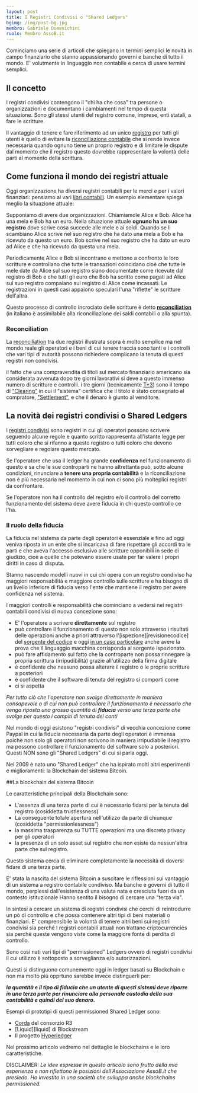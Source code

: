 ```yaml
---
layout: post
title: I Registri Condivisi o "Shared Ledgers"
bgimg: /img/post-bg.jpg
membro: Gabriele Domenichini
ruolo: Membro AssoB.it
---
```

Cominciamo una serie di articoli che spiegano in termini semplici le novità
in campo finanziario che stanno appassionando governi e banche di tutto il mondo.
E' volutmente in linguaggio non contabile e cerca di usare termini semplici.

<!-- more -->

## Il concetto

I registri condivisi contengono il "chi ha che cosa" tra persone o
organizzazioni e documentano i cambiamenti nel tempo di questa situazione.
Sono gli stessi utenti del registro comune, imprese, enti statali, a fare le scritture.

Il vantaggio di tenere e fare riferimento ad un unico [registro][libri contabili] per tutti gli
utenti è quello di evitare la [riconciliazione contabile][reconciliation] che si rende invece
necessaria quando ognuno tiene un proprio registro e di limitare le dispute
dal momento che il registro questo dovrebbe rappresentare la volontà delle 
parti al momento della scrittura.

## Come funziona il mondo dei registri attuale

Oggi organizzazione ha diversi registri contabili per le merci e per i valori
finanziari: pensiamo ai vari [libri contabili][libri contabili].
Un esempio elementare spiega meglio la situazione attuale:

Supponiamo di avere due organizzazioni. Chiamiamole Alice e Bob.
Alice ha una mela e Bob ha un euro. Nella situazione
attuale **ognuno ha un suo registro** dove scrive cosa succede alle mele e ai soldi.
Quando se li scambiano Alice scrive nel suo registro che ha dato una mela
a Bob e ha ricevuto da questo un euro.
Bob scrive  nel suo registro che ha dato un euro ad Alice e che ha ricevuto
da questa una mela.

Periodicamente Alice e Bob si incontrano e mettono a confronto le loro scritture
e controllano che tutte le transazioni coincidano cioè che tutte le mele date da
Alice sul suo registro siano documentate come ricevute dal
registro di Bob e che tutti gli euro che Bob ha scritto come pagati ad Alice
sul suo registro compaiano sul registro di Alice come incassati. Le
registrazioni in questi casi appaiono speculari l'una
"riflette" le scritture dell'altra.

Questo processo di controllo incrociato delle scritture è detto
**[reconciliation]** (in italiano è assimilabile alla riconciliazione 
dei saldi contabili o alla spunta).

### Reconciliation

La [reconciliation] tra due registri illustrata sopra è molto semplice ma
nel mondo reale gli operatori e i beni di cui tenere traccia sono
tanti e i controlli che vari tipi di autorità possono richiedere complicano
la tenuta di questi registri non condivisi.

il fatto che una
compravendita di titoli sul mercato finanziario americano sia considerata
avvenuta dopo tre giorni lavorativi si deve a questo immenso numero di
scritture e controlli. i tre giorni (tecnicamente [T+3][t+3]) sono il tempo 
di ["Clearing"][clearing] in cui il
"sistema" certifica che il titolo è stato consegnato al compratore,
["Settlement"][settlement], e che il denaro è giunto al venditore.

## La novità dei registri condivisi o Shared Ledgers

I [registri condivisi][sharedledgers] sono registri in cui gli operatori possono scrivere
seguendo alcune regole e quanto scritto rappresenta all'istante legge per
tutti coloro che si rifanno a questo registro o tutti coloro che devono
sorvegliare e regolare questo mercato.

Se l'operatore che usa il ledger ha grande **confidenza** nel funzionamento di
questo e sa che le sue controparti ne hanno altrettanta può, sotto alcune
condizioni, rinunciare a **tenere una propria contabilità** e la riconciliazione non
è più necessaria nel momento in cui non ci sono più molteplici registri
da confrontare.

Se l'operatore non ha il controllo del registro e/o il controllo del corretto
funzionamento del sistema deve avere fiducia in chi questo controllo ce l'ha.

### Il ruolo della fiducia

La fiducia nel sistema da parte degli operatori è essenziale e fino ad oggi
veniva riposta in un ente che si incaricava di fare rispettare gli accordi 
tra le parti e che aveva l'accesso esclusivo alle scritture opponibili in 
sede di giudizio, cioè a quelle che potevano essere usate per far valere i 
propri diritti in caso di disputa.

Stanno nascendo modelli nuovi in cui chi opera con un registro condiviso 
ha maggiori responsabilità e maggiore controllo sulle scritture e ha bisogno 
di un livello inferiore di fiducia verso l'ente che mantiene il registro per 
avere confidenza nel sistema.

I maggiori controlli e responsabilità che cominciano a vedersi nei registri 
contabili condivisi di nuova concezione sono:

* E' l'operatore a scrivere **direttamente** sul registro 
* può controllare il funzionamento di questo non solo attraverso i risultati
delle operazioni anche a priori attraverso
l'[ispezione][revisionecodice] del [sorgente del codice][opensource] e oggi 
[in un caso particolare][gitian] anche 
avere la prova che il linguaggio macchina corrisponda al sorgente ispezionato.
* può fare affidamento sul fatto che la controparte non possa rinnegare
la propria scrittura (irripudibilità) grazie all'utilizzo della firma digitale
* è confidente che nessuno possa alterare il registro
o le proprie scritture a posteriori
* è confidente che il software di tenuta del registro si comporti come 
* ci si aspetta

*Per tutto ciò che l'operatore non svolge direttamente in maniera consapevole
o di cui non può controllare il funzionamento
è necessario che venga riposta una grossa quantità di **fiducia**
verso una terza parte che svolge per questo i compiti di tenuta dei conti*

Nel mondo di oggi esistono "registri condivisi" di vecchia concezione come
Paypal in cui la fiducia necessaria da parte degli operatori è immensa poichè
non solo gli operatori non scrivono in maniera irripudiabile il registro ma
possono controllare il funzionamento del
software solo a posteriori.
Questi NON sono gli "Shared Ledgers" di cui si parla oggi.

Nel 2009 è nato uno "Shared Ledger" che ha ispirato molti altri esperimenti e
miglioramenti: la Blockchain del sistema Bitcoin.

##La blockchain del sistema Bitcoin

Le caratteristiche principali della Blockchain sono:

* L'assenza di una terza parte di cui è necessario fidarsi per la tenuta del registro 
(cosiddetta trustlessness)
* La conseguente totale apertura nell'utilizzo da parte di chiunque (cosiddetta "permissionlessness")
* la massima trasparenza su TUTTE operazioni ma una discreta privacy per gli
operatori
* la presenza di un solo asset sul registro che non esiste da nessun'altra parte
che sul registro.

Questo sistema cerca di eliminare completamente la necessità di doversi fidare
di una terza parte.

E' stata la nascita del sistema Bitcoin a suscitare le riflessioni sui vantaggio 
di un sistema a registro contabile condiviso. Ma banche e governi di tutto il mondo, 
perplessi dall'esistenza di una valuta nata e cresciuta fuori da un contesto istituzionale 
Hanno sentito il bisogno di cercare una "terza via".

In sintesi a cercare un sistema di registri condivisi che cerchi di reintrodurre 
un pò di controllo e che possa contenere altri tipi di beni materiali o finanziari.
E' comprensibile la volontà di tenere altri beni sui registri condivisi sia perché 
I registri contabili attuali non trattano criptocurrencies sia perchè queste vengono 
viste come la maggiore fonte di perdita di controllo.

Sono così nati vari tipi di "permissioned" Ledgers ovvero di registri condivisi
il cui utilizzo è sottoposto a sorveglianza e/o autorizzazioni.

Questi si distinguono comunemente oggi in ledger basati su Blockchain e non ma
molto più opprtuno sarebbe invece distinguerli per:

***la quantità e il tipo di fiducia che un utente di questi sistemi
deve riporre in una terza parte per rinunciare alla personale custodia della
sua contabilità e quindi del suo denaro.***

Esempi di prototipi di questi permissioned Shared Ledger sono:

* [Corda][corda] del consorzio R3
* [Liquid][liquid] di Blockstream
* Il progetto [Hyperledger][hyperledger]

Nel prossimo articolo vedremo nel dettaglio le blockchains e le loro
caratteristiche.

DISCLAIMER: *Le idee espresse in questo articolo sono frutto della mia esperienza e 
non riflettono le posizioni dell'Associazione AssoB.it che presiedo.
Ho investito in una società che sviluppa anche blockchains permissioned.*

[corda]: https://gendal.me/2016/04/05/introducing-r3-corda-a-distributed-ledger-designed-for-financial-services/
[sharedledgers]: https://gendal.me/2015/04/27/how-to-explain-the-value-of-replicated-shared-ledgers-from-first-principles/
[hyperledger]: https://www.hyperledger.org/
[t+3]: https://en.wikipedia.org/wiki/T%2B3
[settlement]: https://en.wikipedia.org/wiki/Settlement_(finance)
[clearing]: https://en.wikipedia.org/wiki/Clearing_(finance)
[libri contabili]: https://it.wikipedia.org/wiki/Libro_contabile
[reconciliation]: https://en.wikipedia.org/wiki/Reconciliation_(accounting)
[revisionesoftware]: https://it.wikipedia.org/wiki/Ispezione_del_software
[opensource]: https://it.wikipedia.org/wiki/Open_source
[gitian]: https://gitian.org/
